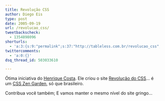 ```yaml
---
title: Revolução CSS
author: Diego Eis
type: post
date: 2005-09-19
url: /revolucao_css/
tweetbackscheck:
  - 1354898096
shorturls:
  - 'a:3:{s:9:"permalink";s:37:"http://tableless.com.br/revolucao_css";s:7:"tinyurl";s:26:"http://tinyurl.com/3krzw36";s:4:"isgd";s:19:"http://is.gd/jTOm6R";}'
twittercomments:
  - 'a:0:{}'
dsq_thread_id: 503033610

---
```

Ótima iniciativa do [Henrique Costa][1]. Ele criou o site [Revolução do CSS][2]&#8230; é um [CSS Zen Garden][3], só que brasileiro. 

Contribua você também; E vamos manter o mesmo nível do site gringo&#8230;

 [1]: http://www.revolucao.etc.br/
 [2]: http://www.revolucao.etc.br/css/
 [3]: http://www.csszengarden.com/